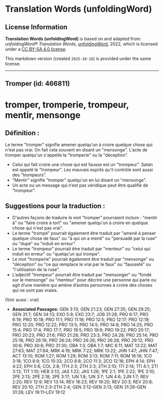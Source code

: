 # Translation Words (unfoldingWord)

## License Information

**Translation Words (unfoldingWord)** is based on and adapted from: _unfoldingWord® Translation Words_, [unfoldingWord](https://unfoldingword.org/utw), 2022, which is licensed under a [CC BY-SA 4.0 license](https://creativecommons.org/licenses/by-sa/4.0/legalcode.en).

This markdown version (created `2025-10-16`) is provided under the same license.



--------------------------------

## Tromper (id: 466811)

tromper, tromperie, trompeur, mentir, mensonge
==============================================

Définition :
------------

Le terme "tromper" signifie amener quelqu'un à croire quelque chose qui n'est pas vrai. On fait cela souvent en disant un "mensonge". L'acte de tromper quelqu'un s'appelle la "tromperie" ou la "déception".

* Celui qui fait croire une chose qui est fausse est un "trompeur". Satan est appelé le "trompeur". Les mauvais esprits qu'il contrôle sont aussi des "trompeurs".
* "Mentir" signifie "tromper" quelqu'un en lui disant un "mensonge".
* Un acte ou un message qui n’est pas véridique peut être qualifié de "trompeur".

Suggestions pour la traduction :
--------------------------------

* D'autres façons de traduire le mot "tromper" pourraient inclure : "mentir à" ou "faire croire à tort" ou "amener quelqu'un à croire en quelque chose qui n'est pas vrai".
* Le terme "trompé" pourrait également être traduit par "amené à penser quelque chose de faux" ou "à qui on a menti" ou "persuadé par la ruse" ou "dupé" ou "induit en erreur".
* Le terme "trompeur" pourrait être traduit par "menteur" ou "celui qui induit en erreur" ou "quelqu’un qui trompe".
* Le mot "tromperie" pourrait également être traduit par "mensonge" ou "déception" ou "ce qui remplace le vrai par le faux" ou "fausseté" ou "l'utilisation de la ruse".
* L’adjectif "trompeur" pourrait être traduit par "mensonger" ou "fondé sur le mensonge" ou "menteur" pour décrire une personne qui parle ou agit d’une manière qui amène d’autres personnes à croire des choses qui ne sont pas vraies.

(Voir aussi : vrai)

* **Associated Passages:** GEN 3:13; GEN 21:23; GEN 27:35; GEN 29:25; GEN 31:7; GEN 34:13; EXO 5:9; EXO 23:7; JOB 31:28; PRO 6:17; PRO 6:19; PRO 10:18; PRO 11:1; PRO 11:18; PRO 12:5; PRO 12:17; PRO 12:19; PRO 12:20; PRO 12:22; PRO 13:5; PRO 14:5; PRO 14:8; PRO 14:25; PRO 15:4; PRO 17:4; PRO 17:7; PRO 19:5; PRO 19:9; PRO 19:22; PRO 20:17; PRO 20:23; PRO 21:6; PRO 21:28; PRO 23:3; PRO 24:28; PRO 25:14; PRO 25:18; PRO 26:19; PRO 26:24; PRO 26:26; PRO 26:28; PRO 29:12; PRO 30:6; PRO 30:8; PRO 31:30; OBA 1:3; OBA 1:7; MIC 6:11; MAT 13:22; MAT 27:63; MAT 27:64; MRK 4:19; MRK 7:22; MRK 13:22; JHN 1:47; JHN 7:47; ACT 13:10; ROM 1:27; ROM 1:29; ROM 3:13; ROM 7:11; ROM 16:18; 1CO 3:18; 1CO 6:9; 1CO 15:33; 2CO 6:8; 2CO 11:3; 2CO 12:16; EPH 4:14; EPH 4:22; EPH 5:6; COL 2:8; 1TH 2:3; 2TH 2:3; 2TH 2:10; 1TI 2:14; 1TI 4:1; 2TI 3:13; TIT 1:10; HEB 3:13; JAS 1:22; JAS 1:26; 1PE 2:1; 1PE 2:22; 1PE 3:10; 2PE 2:13; 2PE 2:18; 2PE 3:17; 1JN 1:8; 1JN 3:7; 1JN 4:6; 2JN 1:7; REV 2:20; REV 12:9; REV 13:14; REV 18:23; REV 19:20; REV 20:3; REV 20:8; REV 20:10; 2TH 2:3–2TH 2:4; GEN 3:12–GEN 3:13; GEN 31:26–GEN 31:28; LEV 19:11–LEV 19:12

